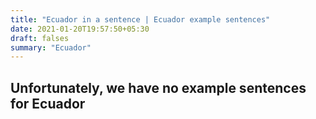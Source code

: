 ```yaml
---
title: "Ecuador in a sentence | Ecuador example sentences"
date: 2021-01-20T19:57:50+05:30
draft: falses
summary: "Ecuador"
---
```

## Unfortunately, we have no example sentences for Ecuador                 
